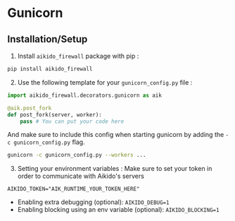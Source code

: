 # Gunicorn
## Installation/Setup
1. Install `aikido_firewall` package with pip :
```sh
pip install aikido_firewall
```

2. Use the following template for your `gunicorn_config.py` file :
```python
import aikido_firewall.decorators.gunicorn as aik

@aik.post_fork
def post_fork(server, worker):
    pass # You can put your code here
```
And make sure to include this config when starting gunicorn by adding the `-c gunicorn_config.py` flag.
```sh
gunicorn -c gunicorn_config.py --workers ...
```

3. Setting your environment variables :
Make sure to set your token in order to communicate with Aikido's servers
```env
AIKIDO_TOKEN="AIK_RUNTIME_YOUR_TOKEN_HERE"
```

- Enabling extra debugging (optional): ```AIKIDO_DEBUG=1```
- Enabling blocking using an env variable (optional): ```AIKIDO_BLOCKING=1```
